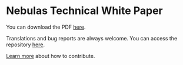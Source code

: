# Nebulas Technical White Paper

You can download the PDF [here](https://nebulas.io/docs/NebulasTechnicalWhitepaper.pdf).

Translations and bug reports are always welcome. You can access the repository [here](https://github.com/nebulasio/whitepaper). 

[Learn more](../../how-to-contribute.html) about how to contribute.
